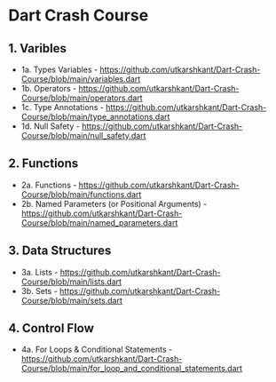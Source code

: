 # Dart Crash Course

## 1. Varibles
- 1a. Types Variables - https://github.com/utkarshkant/Dart-Crash-Course/blob/main/variables.dart
- 1b. Operators - https://github.com/utkarshkant/Dart-Crash-Course/blob/main/operators.dart
- 1c. Type Annotations - https://github.com/utkarshkant/Dart-Crash-Course/blob/main/type_annotations.dart
- 1d. Null Safety - https://github.com/utkarshkant/Dart-Crash-Course/blob/main/null_safety.dart

## 2. Functions
- 2a. Functions - https://github.com/utkarshkant/Dart-Crash-Course/blob/main/functions.dart
- 2b. Named Parameters (or Positional Arguments) - https://github.com/utkarshkant/Dart-Crash-Course/blob/main/named_parameters.dart

## 3. Data Structures
- 3a. Lists - https://github.com/utkarshkant/Dart-Crash-Course/blob/main/lists.dart
- 3b. Sets - https://github.com/utkarshkant/Dart-Crash-Course/blob/main/sets.dart

## 4. Control Flow
- 4a. For Loops & Conditional Statements - https://github.com/utkarshkant/Dart-Crash-Course/blob/main/for_loop_and_conditional_statements.dart
